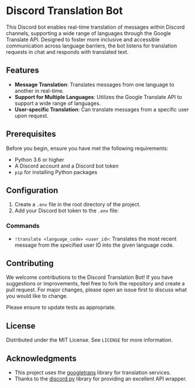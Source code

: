 # Discord Translation Bot

This Discord bot enables real-time translation of messages within Discord channels, supporting a wide range of languages through the Google Translate API. Designed to foster more inclusive and accessible communication across language barriers, the bot listens for translation requests in chat and responds with translated text.

## Features

- **Message Translation**: Translates messages from one language to another in real-time.
- **Support for Multiple Languages**: Utilizes the Google Translate API to support a wide range of languages.
- **User-specific Translation**: Can translate messages from a specific user upon request.

## Prerequisites

Before you begin, ensure you have met the following requirements:

- Python 3.6 or higher
- A Discord account and a Discord bot token
- `pip` for installing Python packages


## Configuration

1. Create a `.env` file in the root directory of the project.
2. Add your Discord bot token to the `.env` file:


### Commands

- `!translate <language_code> <user_id>`: Translates the most recent message from the specified user ID into the given language code.

## Contributing

We welcome contributions to the Discord Translation Bot! If you have suggestions or improvements, feel free to fork the repository and create a pull request. For major changes, please open an issue first to discuss what you would like to change.

Please ensure to update tests as appropriate.

## License

Distributed under the MIT License. See `LICENSE` for more information.

## Acknowledgments

- This project uses the [googletrans](https://pypi.org/project/googletrans/) library for translation services.
- Thanks to the [discord.py](https://discordpy.readthedocs.io/) library for providing an excellent API wrapper.
